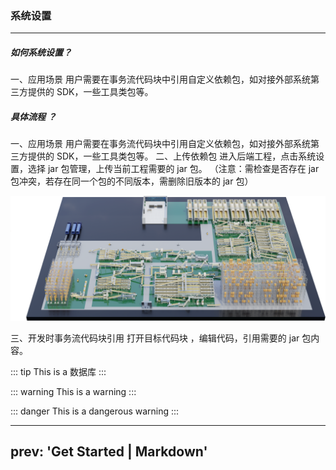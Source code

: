 ### 系统设置

---

##### 如何系统设置？

一、应用场景
用户需要在事务流代码块中引用自定义依赖包，如对接外部系统第三方提供的 SDK，一些工具类包等。

##### 具体流程 ？

一、应用场景
用户需要在事务流代码块中引用自定义依赖包，如对接外部系统第三方提供的 SDK，一些工具类包等。
二、上传依赖包
进入后端工程，点击系统设置，选择 jar 包管理，上传当前工程需要的 jar 包。
（注意：需检查是否存在 jar 包冲突，若存在同一个包的不同版本，需删除旧版本的 jar 包）

<!-- ![An image](./case1.png) -->
<img src="./case1.png" data-fancybox="gallery"/>

三、开发时事务流代码块引用
打开目标代码块 ，编辑代码，引用需要的 jar 包内容。

::: tip
This is a 数据库
:::

::: warning
This is a warning
:::

::: danger
This is a dangerous warning
:::

---

## prev: 'Get Started | Markdown'
